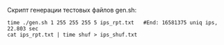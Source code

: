 Скрипт генерации тестовых файлов gen.sh:

    time ./gen.sh 1 255 255 255 5 ips_rpt.txt   #End: 16581375 uniq ips, 22.803 sec
    cat ips_rpt.txt | time shuf > ips_shuf.txt
